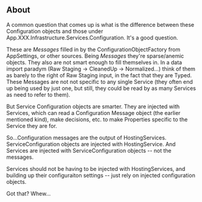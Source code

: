 ﻿## About ##

A common question that comes up is what is the difference between these Configuration objects
and those under App.XXX.Infrastructure.Services.Configuration. It's a good question.

These are *Messages* filled in by the ConfigurationObjectFactory from AppSettings, or other
sources. Being *Messages* they're sparse/anemic objects. They also are not smart enough to fill
themselves in. In a data import paradym (Raw Staging -> CleanedUp -> Normalized...) think of them
as barely to the right of Raw Staging input, in the fact that they are Typed.
These Messages are not not specific to any single Service (they often end up being used by just 
one, but still, they could be read by as many Services as need to refer to them).

But Service Configuration objects are smarter. They are injected with Services, which can read 
a Configuration Message object (the earlier mentioned kind), make decisions, etc. to make Properties
specific to the Service they are for.

So...Configuration messages are the output of HostingServices.
ServiceConfiguration objects are injected with HostingService. 
And Services are injected with ServiceConfiguration objects -- not the messages.

Services should not be having to be injected with HostingServices, and building up their configuraiton
settings -- just rely on injected configuration objects. 

Got that? Whew...